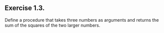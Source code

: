 ## Exercise 1.3.  
Define a procedure that takes three numbers as arguments and returns the sum of the squares of the two larger numbers.


